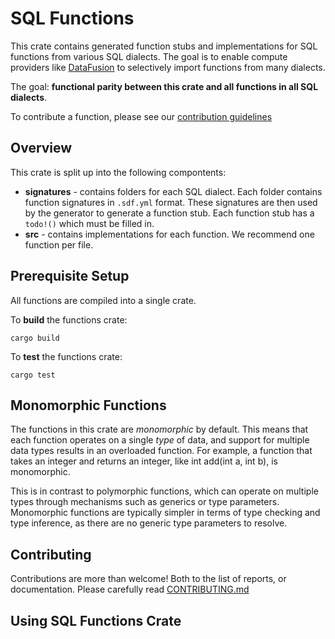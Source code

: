 # SQL Functions

This crate contains generated function stubs and implementations for SQL functions from various SQL dialects. The goal is to enable compute providers like [DataFusion](https://github.com/apache/arrow-datafusion) to selectively import functions from many dialects.

The goal: **functional parity between this crate and all functions in all SQL dialects**.

To contribute a function, please see our [contribution guidelines](contributing.md)

## Overview 
This crate is split up into the following compontents:
- **signatures** - contains folders for each SQL dialect. Each folder contains function signatures in `.sdf.yml` format. These signatures are then used by the generator to generate a function stub. Each function stub has a `todo!()` which must be filled in. 
- **src** - contains implementations for each function. We recommend one function per file.

## Prerequisite Setup
All functions are compiled into a single crate.

To **build** the functions crate:
``` shell
cargo build
```

To **test** the functions crate:
``` shell
cargo test
```

## Monomorphic Functions
The functions in this crate are *monomorphic* by default. This means that each function operates on a single *type* of data, and support for multiple data types results in an overloaded function. For example, a function that takes an integer and returns an integer, like int add(int a, int b), is monomorphic.

This is in contrast to polymorphic functions, which can operate on multiple types through mechanisms such as generics or type parameters. Monomorphic functions are typically simpler in terms of type checking and type inference, as there are no generic type parameters to resolve.

## Contributing
Contributions are more than welcome! Both to the list of reports, or documentation. Please carefully read [CONTRIBUTING.md](CONTRIBUTING.md)

## Using SQL Functions Crate
